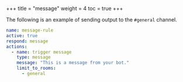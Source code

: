 +++
title = "message"
weight = 4
toc = true
+++

The following is an example of sending output to the `#general` channel.

```yaml
name: message-rule
active: true
respond: message
actions:
  - name: trigger message
    type: message
    message: "This is a message from your bot."
    limit_to_rooms:
      - general
```
